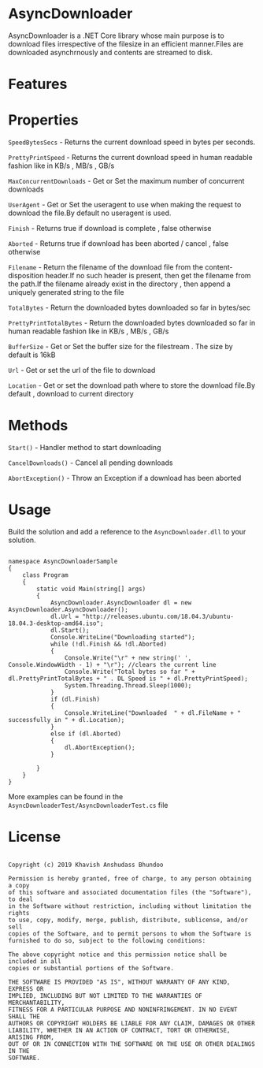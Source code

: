 # AsyncDownloader
AsyncDownloader is a .NET Core library whose main purpose is to download files irrespective of the filesize in an efficient manner.Files are downloaded asynchrnously and contents are streamed to disk.

# Features

# Properties

`SpeedBytesSecs` - Returns the current download speed in bytes per seconds.

`PrettyPrintSpeed` - Returns the current download speed in human readable fashion like in KB/s , MB/s , GB/s  

`MaxConcurrentDownloads` - Get or Set the maximum number of concurrent downloads 

`UserAgent` -  Get or Set the useragent to use when making the request to download the file.By default no useragent is used.

`Finish` - Returns true if download is complete , false otherwise

`Aborted` - Returns true if download has been aborted / cancel , false otherwise

`Filename` - Return the filename of the download file from the content-disposition header.If no such header is present, then get the filename from the path.If the filename already exist in the directory , then append a uniquely generated string to the file

`TotalBytes` -  Return the downloaded bytes downloaded so far in bytes/sec

`PrettyPrintTotalBytes` - Return the downloaded bytes downloaded so far in human readable fashion like in KB/s , MB/s , GB/s

`BufferSize` -  Get or Set the buffer size for the filestream . The size by default is 16kB

`Url` - Get or set the url of the file to download

`Location` - Get or set the download path where to store the download file.By default , download to current directory

# Methods

`Start()` - Handler method to start downloading

`CancelDownloads()` - Cancel all pending downloads

`AbortException()` - Throw an Exception if a download has been aborted

# Usage

Build the solution and add a reference to the `AsyncDownloader.dll` to your solution. 

```using System;

namespace AsyncDownloaderSample
{
    class Program
    {
        static void Main(string[] args)
        {
            AsyncDownloader.AsyncDownloader dl = new AsyncDownloader.AsyncDownloader();
            dl.Url = "http://releases.ubuntu.com/18.04.3/ubuntu-18.04.3-desktop-amd64.iso";
            dl.Start();
            Console.WriteLine("Downloading started");
            while (!dl.Finish && !dl.Aborted)
            {
                Console.Write("\r" + new string(' ', Console.WindowWidth - 1) + "\r"); //clears the current line
                Console.Write("Total bytes so far " + dl.PrettyPrintTotalBytes + " . DL Speed is " + dl.PrettyPrintSpeed);
                System.Threading.Thread.Sleep(1000);
            }
            if (dl.Finish)
            {
                Console.WriteLine("Downloaded  " + dl.FileName + " successfully in " + dl.Location);
            }
            else if (dl.Aborted)
            {
                dl.AbortException();
            }

        }
    }
}

```

More examples can be found in the `AsyncDownloaderTest/AsyncDownloaderTest.cs` file

# License

```MIT License

Copyright (c) 2019 Khavish Anshudass Bhundoo

Permission is hereby granted, free of charge, to any person obtaining a copy
of this software and associated documentation files (the "Software"), to deal
in the Software without restriction, including without limitation the rights
to use, copy, modify, merge, publish, distribute, sublicense, and/or sell
copies of the Software, and to permit persons to whom the Software is
furnished to do so, subject to the following conditions:

The above copyright notice and this permission notice shall be included in all
copies or substantial portions of the Software.

THE SOFTWARE IS PROVIDED "AS IS", WITHOUT WARRANTY OF ANY KIND, EXPRESS OR
IMPLIED, INCLUDING BUT NOT LIMITED TO THE WARRANTIES OF MERCHANTABILITY,
FITNESS FOR A PARTICULAR PURPOSE AND NONINFRINGEMENT. IN NO EVENT SHALL THE
AUTHORS OR COPYRIGHT HOLDERS BE LIABLE FOR ANY CLAIM, DAMAGES OR OTHER
LIABILITY, WHETHER IN AN ACTION OF CONTRACT, TORT OR OTHERWISE, ARISING FROM,
OUT OF OR IN CONNECTION WITH THE SOFTWARE OR THE USE OR OTHER DEALINGS IN THE
SOFTWARE.
```
 
 
